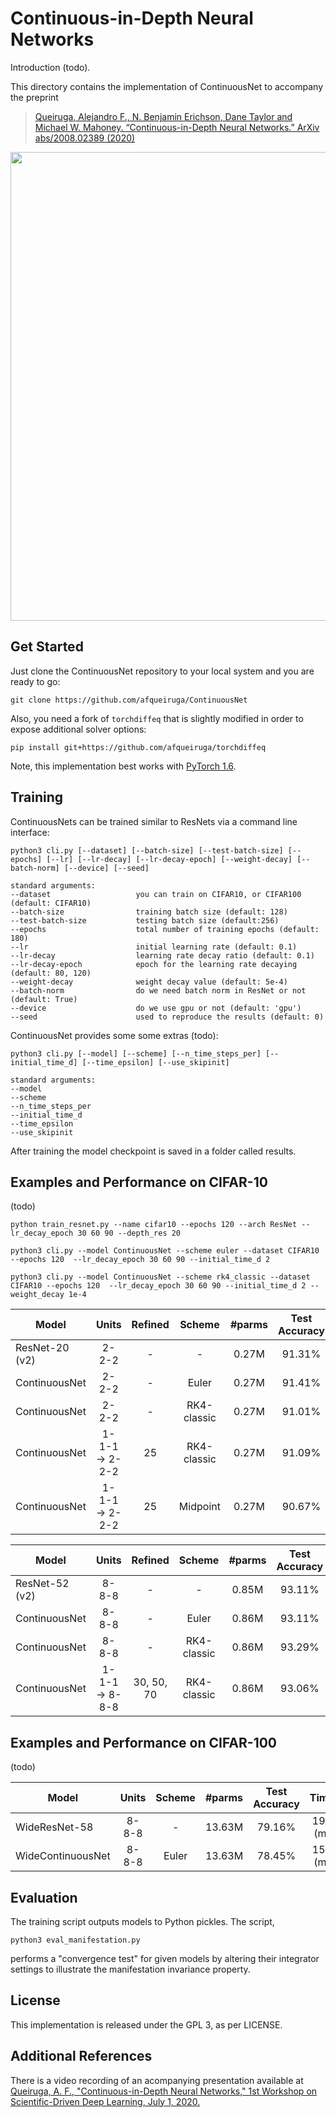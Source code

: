 # Continuous-in-Depth Neural Networks

Introduction (todo).

This directory contains the implementation of ContinuousNet to accompany the preprint
> [Queiruga, Alejandro F., N. Benjamin Erichson, Dane Taylor and Michael W. Mahoney. “Continuous-in-Depth Neural Networks.” ArXiv abs/2008.02389 (2020)](https://arxiv.org/abs/2008.02389)

<img src="https://github.com/erichson/data/blob/master/img/ContinuousNet_overview.png" width="750">


## Get Started

Just clone the ContinuousNet repository to your local system and you are ready to go:
```
git clone https://github.com/afqueiruga/ContinuousNet
```

Also, you need a fork of `torchdiffeq` that is slightly modified in order to expose additional solver options: 
```
pip install git+https://github.com/afqueiruga/torchdiffeq
```

Note, this implementation best works with [PyTorch 1.6](https://pytorch.org/).

## Training

ContinuousNets can be trained similar to ResNets via a command line interface:
```
python3 cli.py [--dataset] [--batch-size] [--test-batch-size] [--epochs] [--lr] [--lr-decay] [--lr-decay-epoch] [--weight-decay] [--batch-norm] [--device] [--seed]

standard arguments:
--dataset                   you can train on CIFAR10, or CIFAR100 (default: CIFAR10)	
--batch-size                training batch size (default: 128)
--test-batch-size           testing batch size (default:256)
--epochs                    total number of training epochs (default: 180)
--lr                        initial learning rate (default: 0.1)
--lr-decay                  learning rate decay ratio (default: 0.1)
--lr-decay-epoch            epoch for the learning rate decaying (default: 80, 120)
--weight-decay              weight decay value (default: 5e-4)
--batch-norm                do we need batch norm in ResNet or not (default: True)
--device                    do we use gpu or not (default: 'gpu')
--seed                      used to reproduce the results (default: 0)
```




ContinuousNet provides some some extras (todo):
```
python3 cli.py [--model] [--scheme] [--n_time_steps_per] [--initial_time_d] [--time_epsilon] [--use_skipinit]

standard arguments:
--model
--scheme
--n_time_steps_per
--initial_time_d
--time_epsilon
--use_skipinit
```


After training the model checkpoint is saved in a folder called results.

## Examples and Performance on CIFAR-10

(todo)

```
python train_resnet.py --name cifar10 --epochs 120 --arch ResNet --lr_decay_epoch 30 60 90 --depth_res 20
```

```
python3 cli.py --model ContinuousNet --scheme euler --dataset CIFAR10 --epochs 120  --lr_decay_epoch 30 60 90 --initial_time_d 2
```

```
python3 cli.py --model ContinuousNet --scheme rk4_classic --dataset CIFAR10 --epochs 120  --lr_decay_epoch 30 60 90 --initial_time_d 2 --weight_decay 1e-4
```


| Model           |  Units           | Refined     | Scheme      | #parms  | Test Accuracy | Time |
| ----------------|:----------------:|:----------: |:----------: |:-------:|:-------------:|:----:|
| ResNet-20 (v2)  | 2-2-2            |  -          | -           | 0.27M   | 91.31%        |48 (m)|
| ContinuousNet   | 2-2-2            |  -          | Euler       | 0.27M   | 91.41%        |20 (m)|
| ContinuousNet   | 2-2-2            |  -          | RK4-classic | 0.27M   | 91.01%        |50 (m)|
| ContinuousNet   | 1-1-1 -> 2-2-2   | 25          | RK4-classic | 0.27M   | 91.09%        |47 (m)|
| ContinuousNet   | 1-1-1 -> 2-2-2   | 25          | Midpoint    | 0.27M   | 90.67%        |29 (m)|



| Model           |  Units          |Refined     | Scheme      | #parms  | Test Accuracy | Time  |
| ----------------|:---------------:|:----------:|:----------: |:-------:|:-------------:|:-----:|
| ResNet-52 (v2)  | 8-8-8           | -          | -           | 0.85M   | 93.11%        |105 (m)|
| ContinuousNet   | 8-8-8           | -          | Euler       | 0.86M   | 93.11%        | 83 (m)|
| ContinuousNet   | 8-8-8           | -          | RK4-classic | 0.86M   | 93.29%        |279 (m)|
| ContinuousNet   | 1-1-1 -> 8-8-8  | 30, 50, 70 | RK4-classic | 0.86M   | 93.06%        |199 (m)|



## Examples and Performance on CIFAR-100

(todo)

| Model             |  Units  | Scheme      | #parms  | Test Accuracy | Time  |
| ------------------|:-------:|:----------: |:-------:|:-------------:|:-----:|
| WideResNet-58     | 8-8-8   | -           |  13.63M |   79.16%      |193 (m)|
| WideContinuousNet | 8-8-8   | Euler       |  13.63M |   78.45%      |159 (m)|



## Evaluation

The training script outputs models to Python pickles. The script,
```
python3 eval_manifestation.py
```
performs a "convergence test" for given models by altering their integrator settings to illustrate the manifestation invariance property.

## License

This implementation is released under the GPL 3, as per LICENSE.

## Additional References

There is a video recording of an acompanying presentation available at [Queiruga, A. F., "Continuous-in-Depth Neural Networks," 1st Workshop on Scientific-Driven Deep Learning, July 1, 2020.](https://www.youtube.com/watch?v=_aX3T1Smg54)

